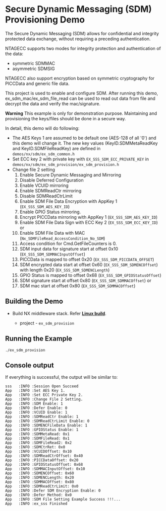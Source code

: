 # Secure Dynamic Messaging (SDM) Provisioning Demo

The Secure Dynamic Messaging (SDM) allows for confidential and integrity
protected data exchange, without requiring a preceding authentication.

NTAGECC supports two modes for integrity protection and authentication of the data:

- symmetric SDMMAC
- asymmetric SDMSIG

NTAGECC also support encryption based on symmetric cryptography for
PICCData and generic file data.

This project is used to enable and configure SDM. After running this
demo, ex_sdm_mac/ex_sdm_file_read can be used to read out data from
file and decrypt the data and verify the mac/signature.

**Warning**
This example is only for demonstration purpose. Maintaining and
provisioning the keys/files should be done in a secure way.

In detail, this demo will do following:

- The AES Keys 1 are assumed to be default one (AES-128 of all
  \'0\') and this demo will change it. The new key values
  (KeyID.SDMMetaReadKey and KeyID.SDMFileReadKey) are defined in
  `demos/nx/sdm/ex_sdm_common.h`
- Set ECC key 2 with private key with `EX_SSS_SDM_ECC_PRIVATE_KEY`
  in `demos/nx/sdm/ex_sdm_provision/ex_sdm_provision.h`
- Change file 2 setting
    1. Enable Secure Dynamic Messaging and Mirroring
    2. Disable Deferred Configuration
    3. Enable VCUID mirroring
    4. Enable SDMReadCtr mirroring
    5. Disable SDMReadCtrLimit
    6. Enable SDM File Data Encryption with AppKey 1 (`EX_SSS_SDM_AES_KEY_ID`)
    7. Enable GPIO Status mirroring.
    8. Encrypt PICCData mirroring with AppKey 1 (`EX_SSS_SDM_AES_KEY_ID`)
    9. Enable SDM File Data Sign with ECC Key 2 (`EX_SSS_SDM_ECC_KEY_ID`) or
    10. Enable SDM File Data with MAC (`Nx_SDMFileRead_AccessCondition_No_SDM`)
    11. Access condition for Cmd.GetFileCounters is 0.
    12. SDM input data for signature start at offset 0x10 (`EX_SSS_SDM_SDMMACInputOffset`)
    13. PICCData is mapped to offset 0x20 (`EX_SSS_SDM_PICCDATA_OFFSET`)
    14. SDM encrypted data start at offset 0x60 (`EX_SSS_SDM_SDMENCOffset`) with length 0x20 (`EX_SSS_SDM_SDMENCLength`)
    15. GPIO Status is mapped to offset 0x68 (`EX_SSS_SDM_GPIOStatusOffset`)
    16. SDM signature start at offset 0x80 (`EX_SSS_SDM_SDMMACOffset`) or
    17. SDM mac start at offset 0x80 (`EX_SSS_SDM_SDMMACOffset`)

## Building the Demo

- Build NX middleware stack. Refer [**Linux build**](../../../../doc/linux/readme.md).

  - project - `ex_sdm_provision`

## Running the Example

```
./ex_sdm_provision
```

## Console output

If everything is successful, the output will be similar to:
```
sss   :INFO :Session Open Succeed
App   :INFO :Set AES Key 1.
App   :INFO :Set ECC Private Key 2.
App   :INFO :Change File 2 Setting.
App   :INFO :SDM Enable: 1
App   :INFO :Defer Enable: 0
App   :INFO :VCUID Enable: 1
App   :INFO :SDMReadCtr Enable: 1
App   :INFO :SDMReadCtrLimit Enable: 0
App   :INFO :SDMENCFileData Enable: 1
App   :INFO :GPIOStatus Enable: 1
App   :INFO :SDMMetaRead: 0x1
App   :INFO :SDMFileRead: 0x1
App   :INFO :SDMFileRead2: 0x2
App   :INFO :SDMCtrRet: 0x0
App   :INFO :VCUIDOffset: 0x10
App   :INFO :SDMReadCtrOffset: 0x40
App   :INFO :PICCDataOffset: 0x20
App   :INFO :GPIOStatusOffset: 0x68
App   :INFO :SDMMACInputOffset: 0x10
App   :INFO :SDMENCOffset: 0x60
App   :INFO :SDMENCLength: 0x20
App   :INFO :SDMMACOffset: 0x80
App   :INFO :SDMReadCtrLimit: 0x0
App   :INFO :Defer SDM Encryption Enable: 0
App   :INFO :Defer Method: 0x0
App   :INFO :SDM File Setting Example Success !!!...
App   :INFO :ex_sss Finished
```
